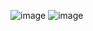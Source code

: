 ![image](https://github.com/s1115161003/ec2024/assets/162564801/2a42c74a-040c-44d0-940f-b995bcf63591)
![image](https://github.com/s1115161003/ec2024/assets/162564801/5cd3821f-ec02-4822-bc4b-71d550251870)
